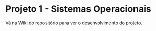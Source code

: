 # Projeto 1 - Sistemas Operacionais

Vá na Wiki do repositório para ver o desenvolvimento do projeto.
